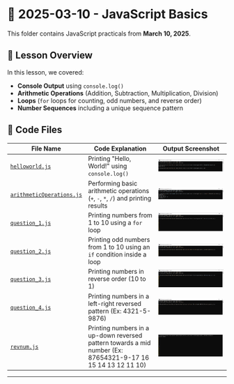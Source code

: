 # 📅 2025-03-10 - JavaScript Basics

This folder contains JavaScript practicals from **March 10, 2025**.

## 📜 Lesson Overview  
In this lesson, we covered:
- **Console Output** using `console.log()`
- **Arithmetic Operations** (Addition, Subtraction, Multiplication, Division)
- **Loops** (`for` loops for counting, odd numbers, and reverse order)
- **Number Sequences** including a unique sequence pattern

## 📂 Code Files

| File Name   | Code Explanation | Output Screenshot |
|------------|-----------------|------------------|
| [`helloworld.js`](./Codes/helloworld.js) | Printing "Hello, World!" using `console.log()` | ![Hello World](./Outputs/helloworld.png) |
| [`arithmeticOperations.js`](./Codes/arithmeticOperations.js) | Performing basic arithmetic operations (`+`, `-`, `*`, `/`) and printing results | ![Arithmetic](./Outputs/arithmeticOperations.png) |
| [`question_1.js`](./Codes/question_1.js) | Printing numbers from 1 to 10 using a `for` loop | ![Counting](./Outputs/question_1.png) |
| [`question_2.js`](./Codes/question_2.js) | Printing odd numbers from 1 to 10 using an `if` condition inside a loop | ![Odd Numbers](./Outputs/question_2.png) |
| [`question_3.js`](./Codes/question_3.js) | Printing numbers in reverse order (10 to 1) | ![Reverse Order](./Outputs/question_3.png) |
| [`question_4.js`](./Codes/question_4.js) | Printing numbers in a left-right reversed pattern (Ex: 4321-5-9876) | ![Special Pattern](./Outputs/question_4.png) |
| [`revnum.js`](./Codes/revnum.js) | Printing numbers in a up-down reversed pattern towards a mid number (Ex: 87654321-9-17 16 15 14 13 12 11 10) | ![Special Pattern](./Outputs/revnum.png) |

---


